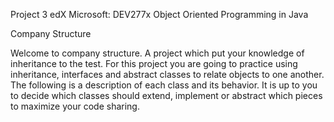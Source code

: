 Project 3 edX Microsoft: DEV277x Object Oriented Programming in Java

Company Structure

Welcome to company structure. A project which put your knowledge of inheritance to the test. For this project you are going to practice using inheritance, interfaces and abstract classes to relate objects to one another. The following is a description of each class and its behavior. It is up to you to decide which classes should extend, implement or abstract which pieces to maximize your code sharing.

